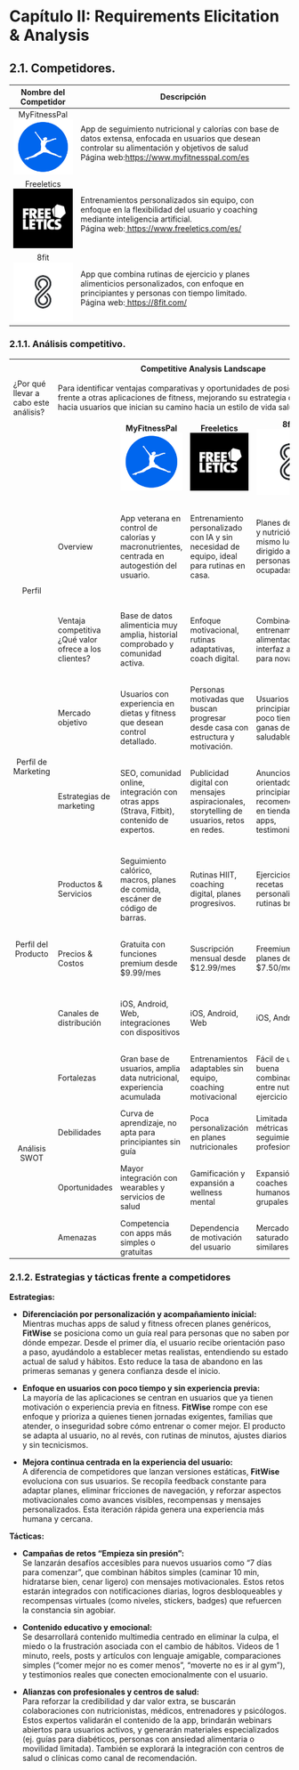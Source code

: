 
# **Capítulo II: Requirements Elicitation & Analysis**

## 2.1. Competidores.

<table> <thead> <tr> <th>Nombre del Competidor</th> <th>Descripción</th> </tr> </thead> 
    <tbody>
        <tr>
            <td rowspan align="center">MyFitnessPal<img src="./assets/myfitnesspalIco.png" alt="MyFitnessPal Logo" style="width: 120px; height: auto;" </td>
            <td>App de seguimiento nutricional y calorías con base de datos extensa, enfocada en usuarios que desean controlar su alimentación y objetivos de salud<br>
            Página web:<a href="https://www.myfitnesspal.com/es">https://www.myfitnesspal.com/es</a>
        </tr>
        <tr>
            <td align="center">Freeletics<img src="./assets/freeleticsIco.png"alt="Freeletics Logo" style="width: 120px; height: auto;"</td>
            <td>Entrenamientos personalizados sin equipo, con enfoque en la flexibilidad del usuario y coaching mediante inteligencia artificial.<br>
            Página web:<a href="https://www.freeletics.com/es/"> https://www.freeletics.com/es/</a>
        </tr>
        <tr>
           <td rowspan align="center">8fit<br><img src="./assets/8fitIco.png"alt="8fit Logo" style="width: 120px; height: auto;"</td> 
           <td>App que combina rutinas de ejercicio y planes alimenticios personalizados, con enfoque en principiantes y personas con tiempo limitado.<br>
           Página web:<a href="https://8fit.com/"> https://8fit.com/</a>
    </tbody>

 </table>

### 2.1.1. Análisis competitivo.

<table style="width: 100%;"> <tr> <th colspan="6" style="padding: 8px; text-align: center;">Competitive Analysis Landscape</th> </tr> <tr> <td>¿Por qué llevar a cabo este análisis?</td> <td colspan="5">Para identificar ventajas comparativas y oportunidades de posicionamiento de FitWise frente a otras aplicaciones de fitness, mejorando su estrategia de producto y marketing hacia usuarios que inician su camino hacia un estilo de vida saludable.</td> </tr>
 <tr> <td colspan="2"></td> <td align="center"><strong>MyFitnessPal</strong><img src="./assets/myfitnesspalIco.png" alt="myfitnesspalIco Logo"></td> <td align="center"><strong>Freeletics</strong>
 <img src="./assets/freeleticsIco.png" alt="freeleticsIco Logo"></td> <td align="center"><strong>8fit</strong><img src="./assets/8fitIco.png" alt="Pawfect Logo"></td> <td align="center"><strong>FitWise</strong><img src="./assets/fitwise.png" alt="fitwise Logo"></td> </tr> <tr> <td rowspan="2" align="center">Perfil</td> <td>Overview</td> <td>App veterana en control de calorías y macronutrientes, centrada en autogestión del usuario.</td> <td>Entrenamiento personalizado con IA y sin necesidad de equipo, ideal para rutinas en casa.</td> <td>Planes de fitness y nutrición en un mismo lugar, dirigido a personas ocupadas.</td> <td>Asistente personalizado para fitness y nutrición, con enfoque en personas sin experiencia previa ni conocimientos técnicos.</td> </tr> <tr> <td>Ventaja competitiva
¿Qué valor ofrece a los clientes?</td> <td>Base de datos alimenticia muy amplia, historial comprobado y comunidad activa.</td> <td>Enfoque motivacional, rutinas adaptativas, coach digital.</td> <td>Combinación de entrenamiento + alimentación con interfaz amigable para novatos.</td> <td>Personalización profunda según estilo de vida, metas, tiempo disponible y acompañamiento constante para empezar desde cero.</td> </tr> <tr> <td rowspan="2" align="center">Perfil de Marketing</td> <td>Mercado objetivo</td> <td>Usuarios con experiencia en dietas y fitness que desean control detallado.</td> <td>Personas motivadas que buscan progresar desde casa con estructura y motivación.</td> <td>Usuarios principiantes con poco tiempo y ganas de hábitos saludables.</td> <td>Personas que desean mejorar su salud pero no saben por dónde empezar; estilo de vida ocupado.</td> </tr> <tr> <td>Estrategias de marketing</td> <td>SEO, comunidad online, integración con otras apps (Strava, Fitbit), contenido de expertos.</td> <td>Publicidad digital con mensajes aspiracionales, storytelling de usuarios, retos en redes.</td> <td>Anuncios orientados a principiantes, recomendaciones en tiendas de apps, testimonios.</td> <td>Marketing educativo, redes sociales con enfoque motivacional, onboarding guiado y testimonios de transformación real.</td> </tr> <tr> <td rowspan="3" align="center">Perfil del Producto</td> <td>Productos & Servicios</td> <td>Seguimiento calórico, macros, planes de comida, escáner de código de barras.</td> <td>Rutinas HIIT, coaching digital, planes progresivos.</td> <td>Ejercicios y recetas personalizadas, rutinas breves.</td> <td>App web y móvil con planes dinámicos de alimentación y entrenamiento según objetivos, nivel y estilo de vida.</td> </tr> <tr> <td>Precios & Costos</td> <td>Gratuita con funciones premium desde $9.99/mes</td> <td>Suscripción mensual desde $12.99/mes</td> <td>Freemium con planes desde $7.50/mes</td> <td>Modelo freemium, suscripción desde $5.99/mes (estimado)</td> </tr> <tr> <td>Canales de distribución</td> <td>iOS, Android, Web, integraciones con dispositivos</td> <td>iOS, Android, Web</td> <td>iOS, Android</td> <td>iOS, Android, Web, campañas en redes, alianzas con gimnasios locales</td> </tr> <tr> <td rowspan="4" align="center">Análisis SWOT</td> <td>Fortalezas</td> <td>Gran base de usuarios, amplia data nutricional, experiencia acumulada</td> <td>Entrenamientos adaptables sin equipo, coaching motivacional</td> <td>Fácil de usar, buena combinación entre nutrición y ejercicio</td> <td>Enfoque empático, personalización real, solución integral para novatos</td> </tr> <tr> <td>Debilidades</td> <td>Curva de aprendizaje, no apta para principiantes sin guía</td> <td>Poca personalización en planes nutricionales</td> <td>Limitada en métricas y seguimiento profesional</td> <td>App nueva en el mercado, aún sin comunidad consolidada</td> </tr> <tr> <td>Oportunidades</td> <td>Mayor integración con wearables y servicios de salud</td> <td>Gamificación y expansión a wellness mental</td> <td>Expansión con coaches humanos o retos grupales</td> <td>Capturar segmento desatendido que busca guía inicial sin complicaciones</td> </tr> <tr> <td>Amenazas</td> <td>Competencia con apps más simples o gratuitas</td> <td>Dependencia de motivación del usuario</td> <td>Mercado saturado de apps similares</td> <td>Dificultad para diferenciarse frente a marcas ya posicionadas</td> </tr> </table>

### 2.1.2. Estrategias y tácticas frente a competidores

**Estrategias:**  
- **Diferenciación por personalización y acompañamiento inicial:**  
  Mientras muchas apps de salud y fitness ofrecen planes genéricos, **FitWise** se posiciona como un guía real para personas que no saben por dónde empezar. Desde el primer día, el usuario recibe orientación paso a paso, ayudándolo a establecer metas realistas, entendiendo su estado actual de salud y hábitos. Esto reduce la tasa de abandono en las primeras semanas y genera confianza desde el inicio.  

- **Enfoque en usuarios con poco tiempo y sin experiencia previa:**  
  La mayoría de las aplicaciones se centran en usuarios que ya tienen motivación o experiencia previa en fitness. **FitWise** rompe con ese enfoque y prioriza a quienes tienen jornadas exigentes, familias que atender, o inseguridad sobre cómo entrenar o comer mejor. El producto se adapta al usuario, no al revés, con rutinas de minutos, ajustes diarios y sin tecnicismos.

- **Mejora continua centrada en la experiencia del usuario:**  
  A diferencia de competidores que lanzan versiones estáticas, **FitWise** evoluciona con sus usuarios. Se recopila feedback constante para adaptar planes, eliminar fricciones de navegación, y reforzar aspectos motivacionales como avances visibles, recompensas y mensajes personalizados. Esta iteración rápida genera una experiencia más humana y cercana.

**Tácticas:**  
- **Campañas de retos “Empieza sin presión”:**  
  Se lanzarán desafíos accesibles para nuevos usuarios como “7 días para comenzar”, que combinan hábitos simples (caminar 10 min, hidratarse bien, cenar ligero) con mensajes motivacionales. Estos retos estarán integrados con notificaciones diarias, logros desbloqueables y recompensas virtuales (como niveles, stickers, badges) que refuercen la constancia sin agobiar.

- **Contenido educativo y emocional:**  
  Se desarrollará contenido multimedia centrado en eliminar la culpa, el miedo o la frustración asociada con el cambio de hábitos. Videos de 1 minuto, reels, posts y artículos con lenguaje amigable, comparaciones simples (“comer mejor no es comer menos”, “moverte no es ir al gym”), y testimonios reales que conecten emocionalmente con el usuario.

- **Alianzas con profesionales y centros de salud:**  
  Para reforzar la credibilidad y dar valor extra, se buscarán colaboraciones con nutricionistas, médicos, entrenadores y psicólogos. Estos expertos validarán el contenido de la app, brindarán webinars abiertos para usuarios activos, y generarán materiales especializados (ej. guías para diabéticos, personas con ansiedad alimentaria o movilidad limitada). También se explorará la integración con centros de salud o clínicas como canal de recomendación.
